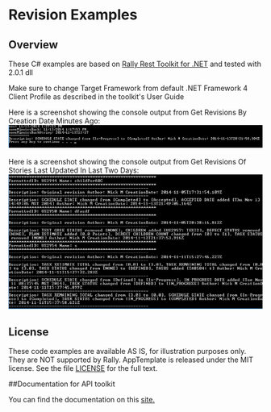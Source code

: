 Revision Examples
=========================

## Overview
These C# examples are based on [Rally Rest Toolkit for .NET](https://github.com/RallyTools/RallyRestToolkitFor.NET)
and tested with 2.0.1 dll

Make sure to change Target Framework from default .NET Framework 4 Client Profile as described in the toolkit's User Guide

Here is a screenshot showing the console output from Get Revisions By Creation Date Minutes Ago:
![](pic1.png)

Here is a screenshot showing the console output from Get Revisions Of Stories Last Updated In Last Two Days:
![](pic2.png)

## License
These code examples are  available AS IS, for illustration purposes only. They are NOT supported by Rally.
AppTemplate is released under the MIT license.  See the file [LICENSE](./LICENSE) for the full text.

##Documentation for API toolkit

You can find the documentation on this [site.](https://github.com/RallyTools/RallyRestToolkitForJava/wiki/User-Guide)
